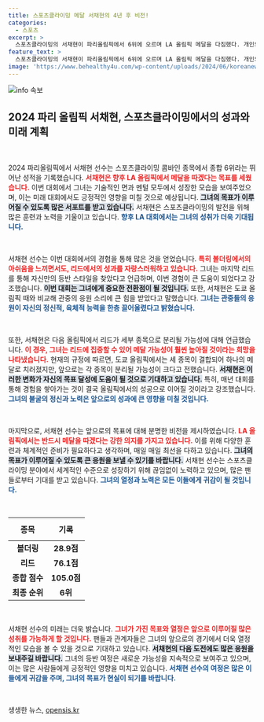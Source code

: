 ```yaml
---
title: 스포츠클라이밍 메달 서채현의 4년 후 비전!
categories:
  - 스포츠
excerpt: >
  스포츠클라이밍의 서채현이 파리올림픽에서 6위에 오르며 LA 올림픽 메달을 다짐했다. 개인의 성장과 함께 세부 종목 분리 시 메달 가능성을 높이 평가한 서채현의 포부에 귀 기울여보세요!
feature_text: >
  스포츠클라이밍의 서채현이 파리올림픽에서 6위에 오르며 LA 올림픽 메달을 다짐했다. 개인의 성장과 함께 세부 종목 분리 시 메달 가능성을 높이 평가한 서채현의 포부에 귀 기울여보세요!
image: 'https://www.behealthy4u.com/wp-content/uploads/2024/06/koreanews.jpg'
---
```


<p><img src="https://www.behealthy4u.com/wp-content/uploads/2024/06/koreanews.jpg" alt="info 속보" /></p>

<h2 data-ke-size="size26">2024 파리 올림픽 서채현, 스포츠클라이밍에서의 성과와 미래 계획</h2>

<p data-ke-size="size16">&nbsp;</p>

<p>2024 파리올림픽에서 서채현 선수는 스포츠클라이밍 콤바인 종목에서 종합 6위라는 뛰어난 성적을 기록했습니다. <b><span style="color: #ee2323;">서채현은 향후 LA 올림픽에서 메달을 따겠다는 목표를 세웠습니다.</span></b> 이번 대회에서 그녀는 기술적인 면과 멘털 모두에서 성장한 모습을 보여주었으며, 이는 미래 대회에서도 긍정적인 영향을 미칠 것으로 예상됩니다. <b><span style="background-color: #21538527;">그녀의 목표가 이루어질 수 있도록 많은 서포트를 받고 있습니다.</span></b> 서채현은 스포츠클라이밍의 발전을 위해 많은 훈련과 노력을 기울이고 있습니다. <b><span style="color: #1a5490;">향후 LA 대회에서는 그녀의 성취가 더욱 기대됩니다.</span></b></p>

<p data-ke-size="size16">&nbsp;</p>

<p>서채현 선수는 이번 대회에서의 경험을 통해 많은 것을 얻었습니다. <b><span style="color: #ee2323;">특히 볼더링에서의 아쉬움을 느끼면서도, 리드에서의 성과를 자랑스러워하고 있습니다.</span></b> 그녀는 마지막 리드를 통해 자신만의 등반 스타일을 찾았다고 언급하며, 이번 경험이 큰 도움이 되었다고 강조했습니다. <b><span style="background-color: #21538527;">이번 대회는 그녀에게 중요한 전환점이 될 것입니다.</span></b> 또한, 서채현은 도쿄 올림픽 때와 비교해 관중의 응원 소리에 큰 힘을 받았다고 말했습니다. <b><span style="color: #1a5490;">그녀는 관중들의 응원이 자신의 정신적, 육체적 능력을 한층 끌어올렸다고 밝혔습니다.</span></b></p>

<p data-ke-size="size16">&nbsp;</p>

<p>또한, 서채현은 다음 올림픽에서 리드가 세부 종목으로 분리될 가능성에 대해 언급했습니다. <b><span style="color: #ee2323;">이 경우, 그녀는 리드에 집중할 수 있어 메달 가능성이 훨씬 높아질 것이라는 희망을 나타냈습니다.</span></b> 현재의 규정에 따르면, 도쿄 올림픽에서는 세 종목이 결합되어 하나의 메달로 치러졌지만, 앞으로는 각 종목이 분리될 가능성이 크다고 전했습니다. <b><span style="background-color: #21538527;">서채현은 이러한 변화가 자신의 목표 달성에 도움이 될 것으로 기대하고 있습니다.</span></b> 특히, 매년 대회를 통해 경험을 쌓아가는 것이 결국 올림픽에서의 성공으로 이어질 것이라고 강조했습니다. <b><span style="color: #1a5490;">그녀의 불굴의 정신과 노력은 앞으로의 성과에 큰 영향을 미칠 것입니다.</span></b></p>

<p data-ke-size="size16">&nbsp;</p>

<p>마지막으로, 서채현 선수는 앞으로의 목표에 대해 분명한 비전을 제시하였습니다. <b><span style="color: #ee2323;">LA 올림픽에서는 반드시 메달을 따겠다는 강한 의지를 가지고 있습니다.</span></b> 이를 위해 다양한 훈련과 체계적인 준비가 필요하다고 생각하며, 매일 매일 최선을 다하고 있습니다. <b><span style="background-color: #21538527;">그녀의 목표가 이루어질 수 있도록 큰 응원을 보낼 수 있기를 바랍니다.</span></b> 서채현 선수는 스포츠클라이밍 분야에서 세계적인 수준으로 성장하기 위해 끊임없이 노력하고 있으며, 많은 팬들로부터 기대를 받고 있습니다. <b><span style="color: #1a5490;">그녀의 열정과 노력은 모든 이들에게 귀감이 될 것입니다.</span></b></p>

<p data-ke-size="size16">&nbsp;</p>

<table style="width: 100%; border-collapse: collapse;">
    <thead>
        <tr>
            <th style="text-align: center; height: 47px;"><b>종목</b></th>
            <th style="text-align: center; height: 47px;"><b>기록</b></th>
        </tr>
    </thead>
    <tbody>
        <tr>
            <td style="text-align: center; height: 17px;"><b>볼더링</b></td>
            <td style="text-align: center; height: 17px;"><b>28.9점</b></td>
        </tr>
        <tr>
            <td style="text-align: center; height: 17px;"><b>리드</b></td>
            <td style="text-align: center; height: 17px;"><b>76.1점</b></td>
        </tr>
        <tr>
            <td style="text-align: center; height: 17px;"><b>종합 점수</b></td>
            <td style="text-align: center; height: 17px;"><b>105.0점</b></td>
        </tr>
        <tr>
            <td style="text-align: center; height: 17px;"><b>최종 순위</b></td>
            <td style="text-align: center; height: 17px;"><b>6위</b></td>
        </tr>
    </tbody>
</table>

<p data-ke-size="size16">&nbsp;</p>

<p>서채현 선수의 미래는 더욱 밝습니다. <b><span style="color: #ee2323;">그녀가 가진 목표와 열정은 앞으로 이루어질 많은 성취를 가능하게 할 것입니다.</span></b> 팬들과 관계자들은 그녀의 앞으로의 경기에서 더욱 열정적인 모습을 볼 수 있을 것으로 기대하고 있습니다. <b><span style="background-color: #21538527;">서채현의 다음 도전에도 많은 응원을 보내주길 바랍니다.</span></b> 그녀의 등반 여정은 새로운 가능성을 지속적으로 보여주고 있으며, 이는 많은 사람들에게 긍정적인 영향을 미치고 있습니다. <b><span style="color: #1a5490;">서채현 선수의 여정은 많은 이들에게 귀감을 주며, 그녀의 목표가 현실이 되기를 바랍니다.</span></b></p>

<p data-ke-size="size16">&nbsp;</p>
생생한 뉴스, <a href="https://opensis.kr" rel="dofollow">opensis.kr</a>


